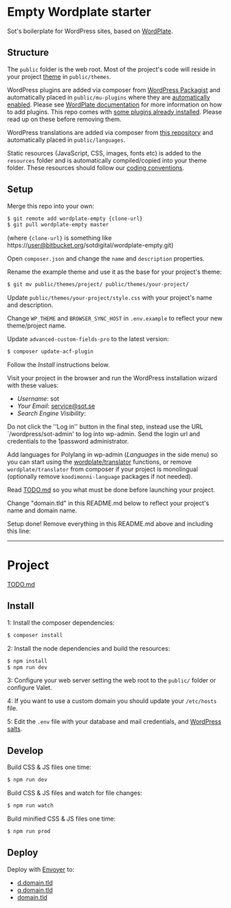 # Empty Wordplate starter

Sot's boilerplate for WordPress sites, based on [WordPlate](https://github.com/wordplate/wordplate).

## Structure

The `public` folder is the web root. Most of the project's code will reside in your project [theme](https://codex.wordpress.org/Themes) in `public/themes`.

WordPress plugins are added via composer from [WordPress Packagist](https://wpackagist.org/) and automatically placed in `public/mu-plugins` where they are [automatically enabled](https://codex.wordpress.org/Must_Use_Plugins). Please see [WordPlate documentation](https://github.com/wordplate/wordplate#plugins) for more information on how to add plugins. This repo comes with [some plugins already installed](./PLUGINS.md). Please read up on these before removing them.

WordPress translations are added via composer from [this repository](https://wp-languages.github.io/) and automatically placed in `public/languages`.

Static resources (JavaScript, CSS, images, fonts etc) is added to the `resources` folder and is automatically compiled/copied into your theme folder. These resources should follow our [coding conventions](./CONVENTIONS.md).

## Setup

Merge this repo into your own:

```bash
$ git remote add wordplate-empty {clone-url}
$ git pull wordplate-empty master
```

(where `{clone-url}` is something like https://user@bitbucket.org/sotdigital/wordplate-empty.git)

Open `composer.json` and change the `name` and `description` properties.

Rename the example theme and use it as the base for your project's theme:
```bash
$ git mv public/themes/project/ public/themes/your-project/
```

Update `public/themes/your-project/style.css` with your project's name and description.

Change `WP_THEME` and `BROWSER_SYNC_HOST` in `.env.example` to reflect your new theme/project name.

Update `advanced-custom-fields-pro` to the latest version:

```bash
$ composer update-acf-plugin
```

Follow the *Install* instructions below.

Visit your project in the browser and run the WordPress installation wizard with these values:

* *Username*: sot
* *Your Email*: service@sot.se
* *Search Engine Visibility*: <unchecked>

Do not click the ''Log in'' button in the final step, instead use the URL `/wordpress/sot-admin' to log into wp-admin. Send the login url and credentials to the 1password administrator.

Add languages for Polylang in wp-admin (*Languages* in the side menu) so you can start using the [wordplate/translator](https://github.com/wordplate/translator) functions, or remove `wordplate/translator` from composer if your project is monolingual (optionally remove `koodimonni-language` packages if not needed).

Read [TODO.md](./TODO.md) so you what must be done before launching your project.

Change "domain.tld" in this README.md below to reflect your project's name and domain name.

Setup done! Remove everything in this README.md above and including this line:

----


# Project

[TODO.md](./TODO.md)

## Install

1: Install the composer dependencies:

```bash
$ composer install
```

2: Install the node dependencies and build the resources:

```bash
$ npm install
$ npm run dev
```

3: Configure your web server setting the web root to the `public/` folder or configure Valet.

4: If you want to use a custom domain you should update your `/etc/hosts` file.

5: Edit the `.env` file with your database and mail credentials, and [WordPress salts](https://wordplate.github.io/salt/).

## Develop

Build CSS & JS files one time:

```bash
$ npm run dev
```

Build CSS & JS files and watch for file changes:

```bash
$ npm run watch
```

Build minified CSS & JS files one time:

```bash
$ npm run prod
```

## Deploy

Deploy with [Envoyer](https://envoyer.io/projects/NNNNN) to:

* [d.domain.tld](http://d.domain.tld)
* [q.domain.tld](http://q.domain.tld)
* [domain.tld](http://domain.tld)

